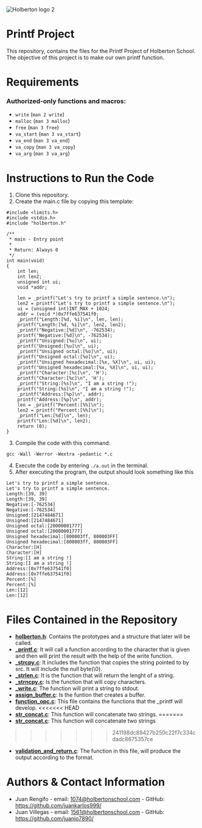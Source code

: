 ![Holberton logo 2](https://www.holbertonschool.com/holberton-logo.png)
# Printf Project

This repository, contains the files for the Printf Project of Holberton School. The objective of this project is to make our own printf function. 

# Requirements

### Authorized-only functions and macros:
-   `write`  (`man 2 write`)
-   `malloc`  (`man 3 malloc`)
-   `free`  (`man 3 free`)
-   `va_start`  (`man 3 va_start`)
-   `va_end`  (`man 3 va_end`)
-   `va_copy`  (`man 3 va_copy`)
-   `va_arg`  (`man 3 va_arg`)

# Instructions to Run the Code

1. Clone this repository.
2. Create the main.c file by copying this template:
```
#include <limits.h>
#include <stdio.h>
#include "holberton.h"

/**
 * main - Entry point
 *
 * Return: Always 0
 */
int main(void)
{
    int len;
    int len2;
    unsigned int ui;
    void *addr;

    len = _printf("Let's try to printf a simple sentence.\n");
    len2 = printf("Let's try to printf a simple sentence.\n");
    ui = (unsigned int)INT_MAX + 1024;
    addr = (void *)0x7ffe637541f0;
    _printf("Length:[%d, %i]\n", len, len);
    printf("Length:[%d, %i]\n", len2, len2);
    _printf("Negative:[%d]\n", -762534);
    printf("Negative:[%d]\n", -762534);
    _printf("Unsigned:[%u]\n", ui);
    printf("Unsigned:[%u]\n", ui);
    _printf("Unsigned octal:[%o]\n", ui);
    printf("Unsigned octal:[%o]\n", ui);
    _printf("Unsigned hexadecimal:[%x, %X]\n", ui, ui);
    printf("Unsigned hexadecimal:[%x, %X]\n", ui, ui);
    _printf("Character:[%c]\n", 'H');
    printf("Character:[%c]\n", 'H');
    _printf("String:[%s]\n", "I am a string !");
    printf("String:[%s]\n", "I am a string !");
    _printf("Address:[%p]\n", addr);
    printf("Address:[%p]\n", addr);
    len = _printf("Percent:[%%]\n");
    len2 = printf("Percent:[%%]\n");
    _printf("Len:[%d]\n", len);
    printf("Len:[%d]\n", len2);
    return (0);
}
```
3. Compile the code with this command:
```
gcc -Wall -Werror -Wextra -pedantic *.c
```
4. Execute the code by entering ```./a.out``` in the terminal.
5. After executing the program, the output should look something like this
```
Let's try to printf a simple sentence.
Let's try to printf a simple sentence.
Length:[39, 39]
Length:[39, 39]
Negative:[-762534]
Negative:[-762534]
Unsigned:[2147484671]
Unsigned:[2147484671]
Unsigned octal:[20000001777]
Unsigned octal:[20000001777]
Unsigned hexadecimal:[800003ff, 800003FF]
Unsigned hexadecimal:[800003ff, 800003FF]
Character:[H]
Character:[H]
String:[I am a string !]
String:[I am a string !]
Address:[0x7ffe637541f0]
Address:[0x7ffe637541f0]
Percent:[%]
Percent:[%]
Len:[12]
Len:[12]
```

# Files Contained in the Repository

* [**holberton.h**](./holberton.h): Contains the prototypes and a structure that later will be called.
* [**_printf.c**](./_printf.c): It will call a function according to the character that is given and then will print the result with the help of the write function.
* [**_strcpy.c**](./_strcpy.c): It includes the function that copies the string pointed to by src. It will include the null byte(\0). 
* [**_strlen.c**](./_strlen.c): It is the function that will return the lenght of a string.
* [**_strncpy.c**](./_strncpy.c): Is the function that will copy characters.
* [**_write.c**](./_write.c): The function will print a string to stdout.
* [**assign_buffer.c**](./assign_buffer.c): Is the funtion thet creates a buffer.
* [**function_opc.c**](./function_opc.c): This file contains the functions that the _printf will develop.
<<<<<<< HEAD
* [**str_concat.c**](./str_concat.c): This function will concatenate two strings.
=======
* [**str_concat.c**](./str_concat.c): This function will concatenate two strings
>>>>>>> 241198dc89427b250c22f7c334cdadc8675357ce
* [**validation_and_return.c**](./validation_and_return.c): The function in this file, will produce the output according to the format.

# Authors & Contact Information
- Juan Rengifo - email: 1074@holbertonschool.com - GitHub: https://github.com/juankarlos999/
- Juan Villegas - email: 1561@holbertonschool.com - GitHub: https://github.com/juanjo7890/
